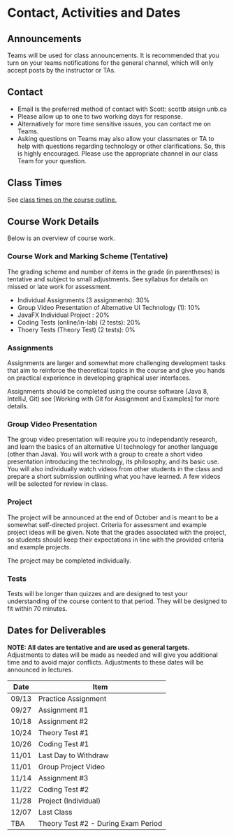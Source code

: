 # Contact, Activities and Dates

## Announcements

Teams will be used for class announcements. It is recommended that you turn on your teams notifications for the general channel, which will only accept posts by the instructor or TAs.

## Contact

- Email is the preferred method of contact with Scott: scottb atsign unb.ca
- Please allow up to one to two working days for response.
- Alternatively for more time sensitive issues, you can contact me on Teams.
- Asking questions on Teams may also allow your classmates or TA to help with questions regarding technology or other clarifications. So, this is highly encouraged. Please use the appropriate channel in our class Team for your question.

## Class Times

See [class times on the course outline.](https://cs-3035-fall-2023.github.io/en_CA/#!pages/CS3035-fall-2023-syllabus.md#Class_Time_and_Location)

## Course Work Details

Below is an overview of course work.  

### Course Work and Marking Scheme (Tentative)

The grading scheme and number of items in the grade (in parentheses) is tentative and subject to small adjustments. See syllabus for details on missed or late work for assessment.

- Individual Assignments (3 assignments): 30%
- Group Video Presentation of Alternative UI Technology (1): 10% 
- JavaFX Individual Project : 20%
- Coding Tests (online/in-lab) (2 tests): 20% 
- Thoery Tests (Theory Test) (2 tests): 0%

### Assignments

Assignments are larger and somewhat more challenging development tasks that aim to reinforce the theoretical topics in the course and give you hands on practical experience in developing graphical user interfaces. 

Assignments should be completed using the course software (Java 8, IntelliJ, Git) see [Working with Git for Assignment and Examples] for more details.

### Group Video Presentation

The group video presentation will require you to independantly research, and learn the basics of an alternative UI technology for another language (other than Java). You will work with a group to create a short video presentation introducing the technology, its philosophy, and its basic use. You will also individually watch videos from other students in the class and prepare a short submission outlining what you have learned. A few videos will be selected for review in class. 

### Project

The project will be announced at the end of October and is meant to be a somewhat self-directed project. Criteria for assessment and example project ideas will be given. Note that the grades associated with the project, so students should keep their expectations in line with the provided criteria and example projects.

The project may be completed individually.

### Tests

Tests will be longer than quizzes and are designed to test your understanding of the course content to that period. They will be designed to fit within 70 minutes.

## Dates for Deliverables

**NOTE: All dates are tentative and are used as general targets.** Adjustments to dates will be made as needed and will give you additional time and to avoid major conflicts. Adjustments to these dates will be announced in lectures.  

| Date | Item  |
|------|-------|
| 09/13| Practice Assignment |
| 09/27| Assignment #1 |
| 10/18| Assignment #2 |
| 10/24| Theory Test #1 |
| 10/26| Coding Test #1 |
| 11/01| Last Day to Withdraw|
| 11/01| Group Project Video|
| 11/14| Assignment #3|
| 11/22| Coding Test #2|
| 11/28| Project (Individual)|
| 12/07| Last Class |
| TBA  | Theory Test #2 - During Exam Period |
